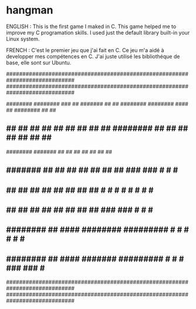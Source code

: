# hangman

ENGLISH :
This is the first game I maked in C. This game helped me to improve my C programation skills. I used just the default library built-in your Linux system. 

FRENCH :
C'est le premier jeu que j'ai fait en C. Ce jeu m'a aidé à developper mes compétences en C. J'ai juste utilisé les bibliothéque de base, elle sont sur Ubuntu. 



#############################################################################
#############################################################################

########  ########  ###     ##  #######   ##     ##                                                                       ########  ########  ####    ##  ########  ##     ##                          
##    ##  ##        ## ##   ##  ##    ##  ##     ##                                                                       ########  ##        ## ##   ##  ##    ##  ##     ##                         
########  #######   ##  ##  ##  ##    ##  ##     ##                          
##        #######   ##  ##  ##  ##    ##  ##     ##     ### ### # # #     ### 
##        ##        ##   ## ##  ##    ##  ##     ##     # # # # # # #     # # 
##        ##        ##   ## ##  ##    ##  ##     ##     ### ### # # #     ### 
##        ########  ##    ####  ########  #########     #   # # # # #     #  
##        ########  ##    ####  #######   #########     #   # # ### ### # #  

#############################################################################
#############################################################################
